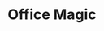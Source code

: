---
layout: workshop
title: Office Magic
image:
  src: /files/workshops/excel-magic-pc-small.jpg
  license: 
de:
    slogan: Mit Excel / LibreOffice Daten analysieren und visualisieren 
    text_short: >
        Kampagnen, ob gegen Klimawandel oder Steuerflucht, gewinnen durch Datenanalysen neue Argumente für ihre Ziele. Bei 
        Office Magic lernst du praktische Formeln und ihre Anwendungen kennen, um deine Arbeitsabläufe zu vereinfachen, 
        Ergebnisse schnell zu visualisieren und kritisch zu hinterfragen.
    text_long: >
        Kampagnen, ob gegen Klimawandel oder Steuerflucht, gewinnen durch Datenanalysen neue Argumente für ihre Ziele. 
        Bei Office Magic lernst du praktische Formeln und ihre Anwendungen kennen, um deine Arbeitsabläufe zu vereinfachen, 
        Ergebnisse zu visualisieren und kritisch zu hinterfragen.<br /><br /> 
        Tabellen sind täglicher Begleiter der Projektplanung, Analyse & Recherche. Bei Office Magic lernst du nützliche 
        Funktionen praxisorientiert anzuwenden, bspw. Tabellen aus Webseiten zu importieren. Erhobene Umfragedaten lassen 
        sich über die Pivot-Funktion einfach analysieren und visualisieren. Das spart Zeit und hilft schlagkräftige 
        Argumente für deine Themen zu finden.
    tags:
        - Excel / LibreOffice
        - Pivot-Tabelle
        - Datenanalyse
    goal_disclaimer: "In diesem Workshop lernst du:"
    learning_goals:
        - wichtige Schritte und ein strukturiertes Vorgehen in der Datenanalyse kennen - mit einem Office Programm,
        - dich kritisch mit deinen Daten auseinanderzusetzen und die richtigen Fragen zur Kontrolle deiner Thesen zu stellen,
        - wie du dir mit Pivot-Tabellen und einfachen Formeln einen schnellen Überblick über größere Datensätze verschaffst, 
        - wie du mit Tabellenprogrammen einfache Visualisierungen für Blogs und Berichte erstellst,
        - wie du dir selbst helfen kannst, wenn dein Office-Programm einen Fehler ausspuckt.
    trainer:
       - Helene Hahn
       - Moritz Neujeffski
    curriculum:
        course:
            -
                name: Begrüßung und Kennenlernen
            -
                name: "Getting started: Daten in Tabellen analysieren"
                content:
                    - Einführung in die Datenanalyse
                    - Data Pipeline und was man beim Umgang mit Daten beachten sollte
                    - Übersicht über Datenformate und strukturierte Daten
            -
                name: "Hands on: Daten säubern & sich einen Überblick verschaffen"
                content:
                    - Datensätze einlesen und formatieren
                    - Formeln, die bei der Datensäuberung helfen
                    - Outlier mit bedingten Formatierungen finden
                    - verschiedene Datenquellen miteinander verknüpfen
            - 
                name: "Hands on: Analysen mit Pivot-Tabellen"
                content:
                    - "Basic Statistics: Von Korrelationen, Standardfehlern, und Konfidenzintervallen"
                    - "Pivot-Tabellen: Funktionen und Formeln"
                    - Teilergebnisse erstellen
                    - Ergebnisse richtig interpretieren und hinterfragen
            -
                name: "Hands on: Einfache Datenvisualisierungen"
                content:
                    -  was eine gute Datenvisualisierung ausmacht
                    -  Kuchen-, Balken- und Liniendiagramme richtig einsetzen
                    -  einfache Visualisierungen selbst erstellen
                    -  Vorstellung und Besprechung der Visualisierungen
            - 
                name: Hilfe zur Selbsthilfe
                content:
                    - Fehlermeldungen selbst beheben
                    - Übersicht über hilfreiche AddIns für Excel und LibreOffice
                    - hilfreiche Links
            -
                name: "Letzte Worte: Feedback, Ausklang und Kaffee"
    prequisites:
        - Keine Vorkenntnisse notwendig
        - Laptop (kann von uns auf Wunsch bereitgestellt werden)
        - "OpenOffice / LibreOffice / Excel / Google-Spreadsheets (genaue Angaben werden im Vorfeld kommuniziert)"
    ressources:
        - '<a href="/files/downloads/workshops/lehrmaterial-google-sheets.pdf">Daten säubern in Google Sheets</a>, Datenschule, 2017'
        - '<a href="https://www.oreilly.de/buecher/120211/9783897219595-datenanalyse-von-kopf-bis-fu%C3%9F.html">Datenanalyse von Kopf bis Fuß</a>, O’Reilly, 2010'
        - '<a href="https://de.excel-translator.de/funktionen/">Der Formelübersetzer für Excel</a>, Mourad Louha, 2018'
        - '<a href="https://datavizcatalogue.com/">Katalog für Datenvisualisierungen</a>, Severino Ribecca, 2018'
        - '<a href="https://visualisingadvocacy.org/">Visualising data for advocacy</a>, Tactical Technology Collective, 2014'
    duration: 5 Stunden
    costs: 600 Euro
    suitable_for: 
        - Projektteams aus gemeinnützigen Organisationen
        - Einzelpersonen
en:
    slogan: Tips for working with Excel / LibreOffice 
    text_short: >
        Whether campaigning against climate-change or tax evasion, data analysis enriches organisations with new arguments 
        for their goals. In “Office Magic” we introduce handy formulas that simplify your work routines, help to question 
        your findings and visualize results quickly and critically.
    text_long: >
        Whether campaigning against climate-change or tax evasion, data analysis enriches organisations with new arguments 
        for their goals. In “Office Magic” we introduce handy formulas that simplify your work routines, help to question 
        your findings and visualize results quickly and critically.<br /><br />
        Tables are daily companions of project planning, analyses & research. In “Office Magic” you learn to use practical 
        functions, e.g. for importing lists from websites. Pivot functions help to analyse and visualize surveys and datasets. 
        That saves time but also helps you to formulate better arguments for your campaigns.
    tags:
        - Excel / LibreOffice
        - pivot-table
        - data analysis
    goal_disclaimer: "In this workshop you learn:"
    learning_goals:
        - important steps and a structured approach to data analyses - with an office-program
        - to critically reflect upon your data and to ask the right questions for verifying your theses
        - to gain a quick overview of your data through the use of pivot-tables and simple formulas 
        - to quickly create visualisations for blogs and reports
        - what to do when Excel/LibreOffice returns an error 
    trainer:
       - Helene Hahn
       - Moritz Neujeffski
    curriculum:
        course:
            -
                name: Welcome session & getting to know each other
            -
                name: "Getting started: analysing data in spreadsheets"
                content:
                    - the data pipeline and what to keep in mind when working with data
                    - a short overview of common data-formats and structured data
            -
                name: "Hands on: Cleaning data & getting an overview"
                content:
                    - importing and formatting datasets in a structured way 
                    - formulas that help to clean your data
                    - finding outliers with conditional formatting
                    - combining different spreadsheets
            - 
                name: "Hands on: Pivot-tables, functions and formulas for data analysis"
                content:
                    - "basic statistics: correlations, standard deviations and confidence intervals"
                    - "critical reflections on data and results"
                    - pivot-tables and filter-functions 
                    - interpreting your results correctly
            -
                name: "Hands on: Creating simple data-visualizations"
                content:
                    -  good and bad visualisations
                    -  using pie-charts and bar-charts correctly
                    -  creating simple data visualisations 
            - 
                name: Good to know
                content:
                    - how to fix error messages
                    - helpful AddIns for office-programs
                    - other useful resources
            -
                name: "Last words: Feedback and coffee"
    prequisites:
        - no prior knowledge required
        - laptop (we can provide laptops if needed)
        - "OpenOffice / LibreOffice / Excel / Google-Spreadsheets (details will be communicated in advance)"
    ressources:
        - '<a href="/files/downloads/workshops/lehrmaterial-google-sheets.pdf">Data analysis in Google Sheets</a>, School of Data Germany, 2017'
        - '<a href="https://www.amazon.de/Head-First-Data-Analysis-statistics/dp/0596153937">Head First Data Analysis: A learner''s guide to big numbers, statistics, and good decisions</a>, O’Reilly, 2010'
        - '<a href="https://en.excel-translator.de/funktionen/">The Excel Formula-Translator</a>, Mourad Louha, 2018'
        - '<a href="https://datavizcatalogue.com/">Data vis catalogue, Severino Ribecca, 2018</a>, Severino Ribecca, 2018'
        - '<a href="https://visualisingadvocacy.org/">Visualising data for advocacy</a>, Tactical Technology Collective, 2014'
    duration: 5 hours
    costs: 600 Euro
    suitable_for: 
        - project teams from non-profit organisations
        - individuals
---